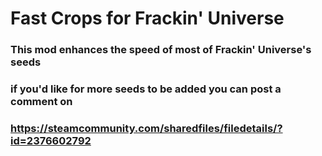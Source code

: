 
# Fast Crops for Frackin' Universe

### This mod enhances the speed of most of Frackin' Universe's seeds
### if you'd like for more seeds to be added you can post a comment on
### https://steamcommunity.com/sharedfiles/filedetails/?id=2376602792